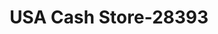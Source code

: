 ---
f_zip-code: 84015
f_state-code: UT
title: USA Cash Store-28393
f_phone: 801-825-9504
f_city-only: Clearfield
f_address: 30 South Main Street Clearfield
f_location-unique-id: '28393'
slug: usa-cash-store-28393
updated-on: '2024-05-30T13:46:58.046Z'
created-on: '2024-05-30T13:36:59.803Z'
published-on: '2024-05-30T13:54:32.469Z'
f_city-state: cms/city/clearfield-ut.md
f_company: cms/company/usa-cash-store.md
f_state: cms/state/utah.md
layout: '[payday-loan].html'
tags: payday-loan
---